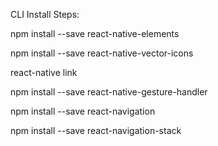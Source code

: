 CLI Install Steps: 


npm install --save react-native-elements

npm install --save react-native-vector-icons

react-native link

npm install --save react-native-gesture-handler

npm install --save react-navigation

npm install --save react-navigation-stack